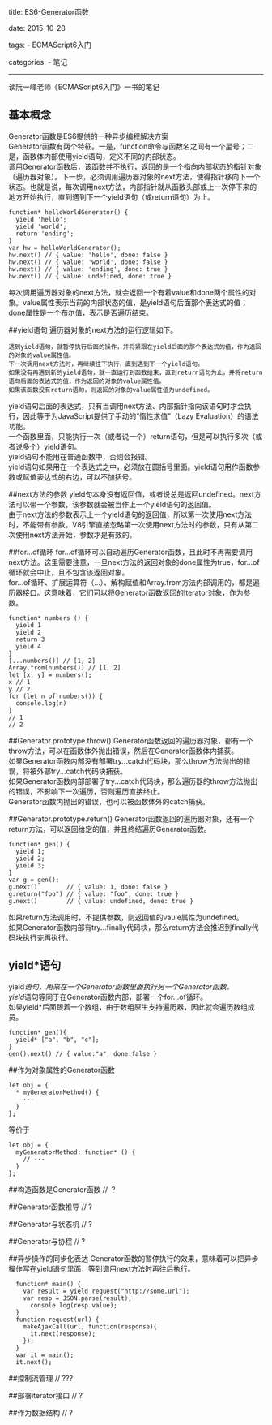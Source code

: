title: ES6-Generator函数

date: 2015-10-28

tags:
    - ECMAScript6入门

categories:
    - 笔记

---
读阮一峰老师《ECMAScript6入门》一书的笔记

## 基本概念
Generator函数是ES6提供的一种异步编程解决方案  
Generator函数有两个特征。一是，function命令与函数名之间有一个星号；二是，函数体内部使用yield语句，定义不同的内部状态。  
调用Generator函数后，该函数并不执行，返回的是一个指向内部状态的指针对象（遍历器对象）。下一步，必须调用遍历器对象的next方法，使得指针移向下一个状态。也就是说，每次调用next方法，内部指针就从函数头部或上一次停下来的地方开始执行，直到遇到下一个yield语句（或return语句）为止。  

    function* helloWorldGenerator() {
      yield 'hello';
      yield 'world';
      return 'ending';
    }
    var hw = helloWorldGenerator();
    hw.next() // { value: 'hello', done: false }
    hw.next() // { value: 'world', done: false }
    hw.next() // { value: 'ending', done: true }
    hw.next() // { value: undefined, done: true }
    
每次调用遍历器对象的next方法，就会返回一个有着value和done两个属性的对象。value属性表示当前的内部状态的值，是yield语句后面那个表达式的值；done属性是一个布尔值，表示是否遍历结束。

##yield语句
遍历器对象的next方法的运行逻辑如下。

    遇到yield语句，就暂停执行后面的操作，并将紧跟在yield后面的那个表达式的值，作为返回的对象的value属性值。
    下一次调用next方法时，再继续往下执行，直到遇到下一个yield语句。
    如果没有再遇到新的yield语句，就一直运行到函数结束，直到return语句为止，并将return语句后面的表达式的值，作为返回的对象的value属性值。
    如果该函数没有return语句，则返回的对象的value属性值为undefined。
    
yield语句后面的表达式，只有当调用next方法、内部指针指向该语句时才会执行，因此等于为JavaScript提供了手动的“惰性求值”（Lazy Evaluation）的语法功能。  
一个函数里面，只能执行一次（或者说一个）return语句，但是可以执行多次（或者说多个）yield语句。  
yield语句不能用在普通函数中，否则会报错。  
yield语句如果用在一个表达式之中，必须放在圆括号里面。yield语句用作函数参数或赋值表达式的右边，可以不加括号。

##next方法的参数
yield句本身没有返回值，或者说总是返回undefined。next方法可以带一个参数，该参数就会被当作上一个yield语句的返回值。  
由于next方法的参数表示上一个yield语句的返回值，所以第一次使用next方法时，不能带有参数。V8引擎直接忽略第一次使用next方法时的参数，只有从第二次使用next方法开始，参数才是有效的。

##for...of循环
for...of循环可以自动遍历Generator函数，且此时不再需要调用next方法。这里需要注意，一旦next方法的返回对象的done属性为true，for...of循环就会中止，且不包含该返回对象。  
for...of循环、扩展运算符（...）、解构赋值和Array.from方法内部调用的，都是遍历器接口。这意味着，它们可以将Generator函数返回的Iterator对象，作为参数。

    function* numbers () {
      yield 1
      yield 2
      return 3
      yield 4
    }
    [...numbers()] // [1, 2]
    Array.from(numbers()) // [1, 2]
    let [x, y] = numbers();
    x // 1
    y // 2
    for (let n of numbers()) {
      console.log(n)
    }
    // 1
    // 2

##Generator.prototype.throw()
Generator函数返回的遍历器对象，都有一个throw方法，可以在函数体外抛出错误，然后在Generator函数体内捕获。  
如果Generator函数内部没有部署try...catch代码块，那么throw方法抛出的错误，将被外部try...catch代码块捕获。  
如果Generator函数内部部署了try...catch代码块，那么遍历器的throw方法抛出的错误，不影响下一次遍历，否则遍历直接终止。  
Generator函数内抛出的错误，也可以被函数体外的catch捕获。

##Generator.prototype.return()
Generator函数返回的遍历器对象，还有一个return方法，可以返回给定的值，并且终结遍历Generator函数。

    function* gen() {
      yield 1;
      yield 2;
      yield 3;
    }
    var g = gen();
    g.next()        // { value: 1, done: false }
    g.return("foo") // { value: "foo", done: true }
    g.next()        // { value: undefined, done: true }
    
如果return方法调用时，不提供参数，则返回值的vaule属性为undefined。  
如果Generator函数内部有try...finally代码块，那么return方法会推迟到finally代码块执行完再执行。

## yield*语句
yield*语句，用来在一个Generator函数里面执行另一个Generator函数。  
yield*语句等同于在Generator函数内部，部署一个for...of循环。  
如果yield*后面跟着一个数组，由于数组原生支持遍历器，因此就会遍历数组成员。

    function* gen(){    
      yield* ["a", "b", "c"];
    }
    gen().next() // { value:"a", done:false }

##作为对象属性的Generator函数
```
let obj = {
  * myGeneratorMethod() {
    ···
  }
}; 
```

等价于

```
let obj = {
  myGeneratorMethod: function* () {
    // ···
  }
};
```

##构造函数是Generator函数 // ？

##Generator函数推导 // ?

##Generator与状态机 // ?

##Generator与协程 // ?

##异步操作的同步化表达
Generator函数的暂停执行的效果，意味着可以把异步操作写在yield语句里面，等到调用next方法时再往后执行。

```
  function* main() {
    var result = yield request("http://some.url");
    var resp = JSON.parse(result);
      console.log(resp.value);
  }
  function request(url) {
    makeAjaxCall(url, function(response){
      it.next(response);
    });
  }
  var it = main();
  it.next();
```  

##控制流管理 // ???

##部署iterator接口 // ?

##作为数据结构 // ?
    
<br>